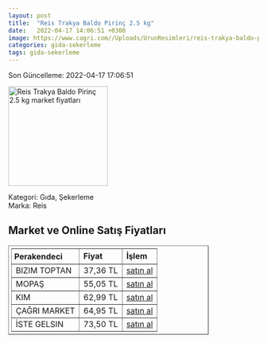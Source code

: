 ```yaml
---
layout: post
title:  "Reis Trakya Baldo Pirinç 2.5 kg"
date:   2022-04-17 14:06:51 +0300
image: https://www.cagri.com//Uploads/UrunResimleri/reis-trakya-baldo-pirinc-2.5-kg-f392.jpg
categories: gida-sekerleme
tags: gida-sekerleme
---
```


Son Güncelleme: 2022-04-17 17:06:51

<img src="https://www.cagri.com//Uploads/UrunResimleri/reis-trakya-baldo-pirinc-2.5-kg-f392.jpg" width="200" alt="Reis Trakya Baldo Pirinç 2.5 kg market fiyatları" />

Kategori: Gıda, Şekerleme
<br />
Marka: Reis

<h2>Market ve Online Satış Fiyatları</h2>

<table border="1" style="padding: 5px;width:80%;">
  <tr>
    <td style="padding: 5px;"><strong>Perakendeci</strong></td>
    <td><strong>Fiyat</strong></td>
    <td><strong>İşlem</strong></td>
  </tr>
  <tr>
              <td title="Bizim Toptan">BIZIM TOPTAN</td>
              <td>37,36 TL</td>
              <td><a title="Bizim Toptan" target="_blank" href="https://www.bizimtoptan.com.tr/reis-baldo-pirinc-2-5-kg">satın al</a></td>
            </tr><tr>
              <td title="Mopaş">MOPAŞ</td>
              <td>55,05 TL</td>
              <td><a title="Mopaş" target="_blank" href="https://www.mopas.com.tr/hunkar-osmancik-pirinc-25-kg/p/105696">satın al</a></td>
            </tr><tr>
              <td title="Kim">KIM</td>
              <td>62,99 TL</td>
              <td><a title="Kim" target="_blank" href="https://www.kimgeldi.com/reis-pirinc-trakya-baldo-2500-gr">satın al</a></td>
            </tr><tr>
              <td title="Çağrı Market">ÇAĞRI MARKET</td>
              <td>64,95 TL</td>
              <td><a title="Çağrı Market" target="_blank" href="https://www.cagri.com/reis-trakya-baldo-pirinc-2-5-kg">satın al</a></td>
            </tr><tr>
              <td title="İste Gelsin">İSTE GELSIN</td>
              <td>73,50 TL</td>
              <td><a title="İste Gelsin" target="_blank" href="https://www.istegelsin.com/urun/reis-trakya-baldo-pirinc-25-kg_RIS40-AD">satın al</a></td>
            </tr>
</table>
